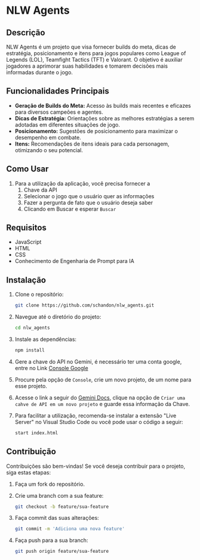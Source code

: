 # NLW Agents

## Descrição

NLW Agents é um projeto que visa fornecer builds do meta, dicas de estratégia, posicionamento e itens para jogos populares como League of Legends (LOL), Teamfight Tactics (TFT) e Valorant. O objetivo é auxiliar jogadores a aprimorar suas habilidades e tomarem decisões mais informadas durante o jogo.

## Funcionalidades Principais

*   **Geração de Builds do Meta:** Acesso às builds mais recentes e eficazes para diversos campeões e agentes.
*   **Dicas de Estratégia:** Orientações sobre as melhores estratégias a serem adotadas em diferentes situações de jogo.
*   **Posicionamento:** Sugestões de posicionamento para maximizar o desempenho em combate.
*   **Itens:** Recomendações de itens ideais para cada personagem, otimizando o seu potencial.

## Como Usar
1. Para a utilização da aplicação, você precisa fornecer a 
   1. Chave da API
   2. Selecionar o jogo que o usuário quer as informações
   3. Fazer a pergunta de fato que o usuário deseja saber
   4. Clicando em Buscar e esperar `Buscar`

## Requisitos

*   JavaScript
*   HTML
*   CSS
*   Conhecimento de Engenharia de Prompt para IA

## Instalação

1.  Clone o repositório:

    ```bash
    git clone https://github.com/schandon/nlw_agents.git
    ```

2.  Navegue até o diretório do projeto:

    ```bash
    cd nlw_agents
    ```

3.  Instale as dependências:

    ```bash
    npm install
    ```

4. Gere a chave do API no Gemini, é necessário ter uma conta google, entre no Link [Console Google](https://cloud.google.com/apis?utm_source=google&utm_medium=cpc&utm_campaign=latam-BR-all-pt-dr-SKWS-all-all-trial-p-dr-1710136-LUAC0015755&utm_content=text-ad-none-any-DEV_c-CRE_534667502760-ADGP_Hybrid+%7C+SKWS+-+PHR+%7C+Txt_API+Management-General-KWID_43700065166693636-kwd-152051905&utm_term=KW_api-ST_API&gclsrc=aw.ds&gad_source=1&gad_campaignid=13965755271&gclid=CjwKCAjwprjDBhBTEiwA1m1d0uqND3rzNoCxfpaT4Cx8HHgA3muyPxnkAl1Cf3laai0YRPdUVLuNrRoC1-0QAvD_BwE&authuser=1)
5. Procure pela opção de `Console`, crie um novo projeto, de um nome para esse projeto.
6. Acesse o link a seguir do [Gemini Docs](https://aistudio.google.com/apikey?_gl=1*cn37qf*_ga*MTU1NzEwMjgyMS4xNzUyMTAxNDc5*_ga_P1DBVKWT6V*czE3NTIxMDE0NzgkbzEkZzAkdDE3NTIxMDE0NzgkajYwJGwwJGg2MzQ3NDIyOTk.), clique na opção de `Criar uma cahve de API em um novo projeto` e guarde essa informação da Chave.
   
7.  Para facilitar a utilização, recomenda-se instalar a extensão "Live Server" no Visual Studio Code ou você pode usar o código a seguir:
    ````bash
    start index.html
    ````

## Contribuição

Contribuições são bem-vindas! Se você deseja contribuir para o projeto, siga estas etapas:

1.  Faça um fork do repositório.
2.  Crie uma branch com a sua feature:

    ```bash
    git checkout -b feature/sua-feature
    ```

3.  Faça commit das suas alterações:

    ```bash
    git commit -m 'Adiciona uma nova feature'
    ```

4.  Faça push para a sua branch:

    ```bash
    git push origin feature/sua-feature
    ```

